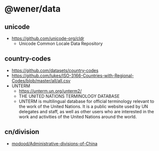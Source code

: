 # @wener/data

## unicode

- https://github.com/unicode-org/cldr
  - Unicode Common Locale Data Repository

## country-codes

- https://github.com/datasets/country-codes
- https://github.com/lukes/ISO-3166-Countries-with-Regional-Codes/blob/master/all/all.csv
- UNTERM
  - https://unterm.un.org/unterm2/
  - THE UNITED NATIONS TERMINOLOGY DATABASE
  - UNTERM is multilingual database for official terminology relevant to the work of the United Nations. It is a public
    website used by UN delegates and staff, as well as other users who are interested in the work and activities of the
    United Nations around the world.

## cn/division

- [modood/Administrative-divisions-of-China](https://github.com/modood/Administrative-divisions-of-China)
